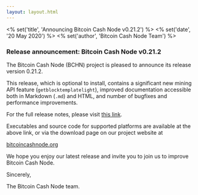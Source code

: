 ```yaml
---
layout: layout.html
---
```


<% set('title', 'Announcing Bitcoin Cash Node v0.21.2') %>
<% set('date', '20 May 2020') %>
<% set('author', 'Bitcoin Cash Node Team') %>

### Release announcement: Bitcoin Cash Node v0.21.2

The Bitcoin Cash Node (BCHN) project is pleased to announce its release version 0.21.2.

This release, which is optional to install, contains a significant new mining API feature (`getblocktemplatelight`), improved documentation accessible both in Markdown (`.md`) and HTML, and number of bugfixes and performance improvements.

For the full release notes, please visit [this link](https://github.com/bitcoin-cash-node/bitcoin-cash-node/releases/tag/v0.21.2).

Executables and source code for supported platforms are available at the above link, or via the download page on our project website at

[bitcoincashnode.org](https://bitcoincashnode.org)

We hope you enjoy our latest release and invite you to join us to improve Bitcoin Cash Node.

Sincerely,

The Bitcoin Cash Node team.
